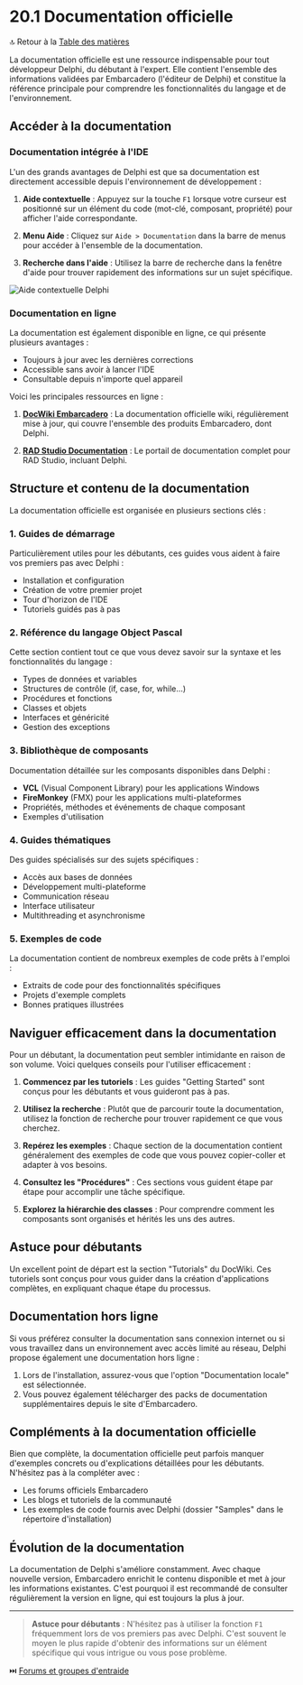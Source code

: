 # 20.1 Documentation officielle

🔝 Retour à la [Table des matières](/SOMMAIRE.md)

La documentation officielle est une ressource indispensable pour tout développeur Delphi, du débutant à l'expert. Elle contient l'ensemble des informations validées par Embarcadero (l'éditeur de Delphi) et constitue la référence principale pour comprendre les fonctionnalités du langage et de l'environnement.

## Accéder à la documentation

### Documentation intégrée à l'IDE

L'un des grands avantages de Delphi est que sa documentation est directement accessible depuis l'environnement de développement :

1. **Aide contextuelle** : Appuyez sur la touche `F1` lorsque votre curseur est positionné sur un élément du code (mot-clé, composant, propriété) pour afficher l'aide correspondante.

2. **Menu Aide** : Cliquez sur `Aide > Documentation` dans la barre de menus pour accéder à l'ensemble de la documentation.

3. **Recherche dans l'aide** : Utilisez la barre de recherche dans la fenêtre d'aide pour trouver rapidement des informations sur un sujet spécifique.

![Aide contextuelle Delphi](https://placeholder.com/Aide_Contextuelle_Delphi.png)

### Documentation en ligne

La documentation est également disponible en ligne, ce qui présente plusieurs avantages :
- Toujours à jour avec les dernières corrections
- Accessible sans avoir à lancer l'IDE
- Consultable depuis n'importe quel appareil

Voici les principales ressources en ligne :

1. **[DocWiki Embarcadero](https://docwiki.embarcadero.com/)** : La documentation officielle wiki, régulièrement mise à jour, qui couvre l'ensemble des produits Embarcadero, dont Delphi.

2. **[RAD Studio Documentation](https://docs.embarcadero.com/)** : Le portail de documentation complet pour RAD Studio, incluant Delphi.

## Structure et contenu de la documentation

La documentation officielle est organisée en plusieurs sections clés :

### 1. Guides de démarrage

Particulièrement utiles pour les débutants, ces guides vous aident à faire vos premiers pas avec Delphi :
- Installation et configuration
- Création de votre premier projet
- Tour d'horizon de l'IDE
- Tutoriels guidés pas à pas

### 2. Référence du langage Object Pascal

Cette section contient tout ce que vous devez savoir sur la syntaxe et les fonctionnalités du langage :
- Types de données et variables
- Structures de contrôle (if, case, for, while...)
- Procédures et fonctions
- Classes et objets
- Interfaces et généricité
- Gestion des exceptions

### 3. Bibliothèque de composants

Documentation détaillée sur les composants disponibles dans Delphi :
- **VCL** (Visual Component Library) pour les applications Windows
- **FireMonkey** (FMX) pour les applications multi-plateformes
- Propriétés, méthodes et événements de chaque composant
- Exemples d'utilisation

### 4. Guides thématiques

Des guides spécialisés sur des sujets spécifiques :
- Accès aux bases de données
- Développement multi-plateforme
- Communication réseau
- Interface utilisateur
- Multithreading et asynchronisme

### 5. Exemples de code

La documentation contient de nombreux exemples de code prêts à l'emploi :
- Extraits de code pour des fonctionnalités spécifiques
- Projets d'exemple complets
- Bonnes pratiques illustrées

## Naviguer efficacement dans la documentation

Pour un débutant, la documentation peut sembler intimidante en raison de son volume. Voici quelques conseils pour l'utiliser efficacement :

1. **Commencez par les tutoriels** : Les guides "Getting Started" sont conçus pour les débutants et vous guideront pas à pas.

2. **Utilisez la recherche** : Plutôt que de parcourir toute la documentation, utilisez la fonction de recherche pour trouver rapidement ce que vous cherchez.

3. **Repérez les exemples** : Chaque section de la documentation contient généralement des exemples de code que vous pouvez copier-coller et adapter à vos besoins.

4. **Consultez les "Procédures"** : Ces sections vous guident étape par étape pour accomplir une tâche spécifique.

5. **Explorez la hiérarchie des classes** : Pour comprendre comment les composants sont organisés et hérités les uns des autres.

## Astuce pour débutants

Un excellent point de départ est la section "Tutorials" du DocWiki. Ces tutoriels sont conçus pour vous guider dans la création d'applications complètes, en expliquant chaque étape du processus.

## Documentation hors ligne

Si vous préférez consulter la documentation sans connexion internet ou si vous travaillez dans un environnement avec accès limité au réseau, Delphi propose également une documentation hors ligne :

1. Lors de l'installation, assurez-vous que l'option "Documentation locale" est sélectionnée.
2. Vous pouvez également télécharger des packs de documentation supplémentaires depuis le site d'Embarcadero.

## Compléments à la documentation officielle

Bien que complète, la documentation officielle peut parfois manquer d'exemples concrets ou d'explications détaillées pour les débutants. N'hésitez pas à la compléter avec :

- Les forums officiels Embarcadero
- Les blogs et tutoriels de la communauté
- Les exemples de code fournis avec Delphi (dossier "Samples" dans le répertoire d'installation)

## Évolution de la documentation

La documentation de Delphi s'améliore constamment. Avec chaque nouvelle version, Embarcadero enrichit le contenu disponible et met à jour les informations existantes. C'est pourquoi il est recommandé de consulter régulièrement la version en ligne, qui est toujours la plus à jour.

---

> **Astuce pour débutants** : N'hésitez pas à utiliser la fonction `F1` fréquemment lors de vos premiers pas avec Delphi. C'est souvent le moyen le plus rapide d'obtenir des informations sur un élément spécifique qui vous intrigue ou vous pose problème.

⏭️ [Forums et groupes d'entraide](20-ressources-et-communaute/02-forums-et-groupes-dentraide.md)
